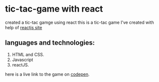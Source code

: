 # tic-tac-game with react
created a tic-tac gamge using react
this is a tic-tac game I've created with help of [reactjs site](https://reactjs.org/tutorial/tutorial.html)
## languages and technologies:
1. HTML and CSS.
2. Javascript
3. reactJS.

here is a live link to the game on [codepen](https://codepen.io/gaearon/pen/gWWZgR?editors=0010).
